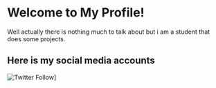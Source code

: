 # Welcome to My Profile! 
Well actually there is nothing much to talk about but i am a student that does some projects.

## Here is my social media accounts

![Twitter Follow](https://img.shields.io/twitter/follow/mekroknight12?label=Follow)]
